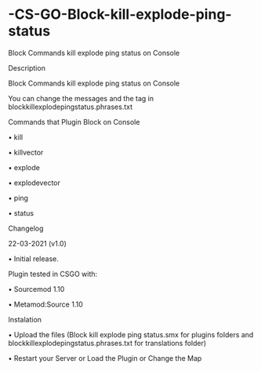 # -CS-GO-Block-kill-explode-ping-status
Block Commands kill explode ping status on Console

Description

Block Commands kill explode ping status on Console

You can change the messages and the tag in blockkillexplodepingstatus.phrases.txt

Commands that Plugin Block on Console

• kill

• killvector

• explode

• explodevector

• ping

• status

Changelog

22-03-2021 (v1.0)

• Initial release.

Plugin tested in CSGO with:

• Sourcemod 1.10

• Metamod:Source 1.10

Instalation

• Upload the files (Block kill explode ping status.smx for plugins folders and blockkillexplodepingstatus.phrases.txt for translations folder)

• Restart your Server or Load the Plugin or Change the Map

